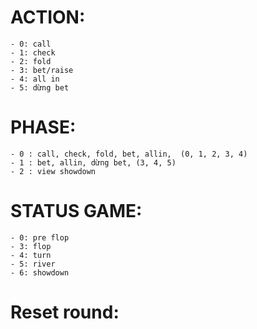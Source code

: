# ACTION:
    - 0: call
    - 1: check
    - 2: fold
    - 3: bet/raise
    - 4: all in
    - 5: dừng bet
    
# PHASE:
    - 0 : call, check, fold, bet, allin,  (0, 1, 2, 3, 4)
    - 1 : bet, allin, dừng bet, (3, 4, 5)
    - 2 : view showdown

# STATUS GAME:
    - 0: pre flop
    - 3: flop
    - 4: turn
    - 5: river
    - 6: showdown






# Reset round:
    

























